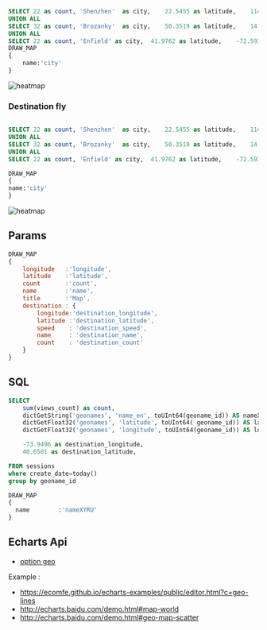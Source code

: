 ```sql
SELECT 22 as count,	'Shenzhen'  as city,	22.5455 as latitude,	114.068	as longitude
UNION ALL
SELECT 32 as count,	'Brozanky'  as city,	50.3519 as latitude,	14.4596	as longitude
UNION ALL
SELECT 22 as count,	'Enfield' as city,	41.9762 as latitude,	-72.5918 as longitude
DRAW_MAP
{
    name:'city'
}

```

![heatmap](/img/draw-map.png)

### Destination fly

```sql

SELECT 22 as count,	'Shenzhen'  as city,	22.5455 as latitude,	114.068	as longitude, 14.4596 as destination_longitude, 50.3519 as destination_latitude
UNION ALL
SELECT 32 as count,	'Brozanky'  as city,	50.3519 as latitude,	14.4596	as longitude, -73.9496 as destination_longitude, 40.6501 as destination_latitude
UNION ALL
SELECT 22 as count,	'Enfield' as city,	41.9762 as latitude,	-72.5918 as longitude,	-73.9496 as destination_longitude, 40.6501 as destination_latitude

DRAW_MAP
{
name:'city'
}
```

![heatmap](/img/draw-map-fly.png)


## Params

```javascript
DRAW_MAP
{
    longitude   :'longitude',
    latitude    :'latitude',
    count       :'count',
    name        :'name',
    title       :'Map',
    destination : {
        longitude:'destination_longitude',
        latitude :'destination_latitude',
        speed    : 'destination_speed',
        name     : 'destination_name',
        count    : 'destination_count'
    }
}
```

## SQL

```sql
SELECT
    sum(views_count) as count,
    dictGetString('geonames', 'name_en', toUInt64(geoname_id)) AS nameXYRU,
    dictGetFloat32('geonames', 'latitude', toUInt64( geoname_id)) AS latitude,
    dictGetFloat32('geonames', 'longitude', toUInt64(geoname_id)) AS longitude,

    -73.9496 as destination_longitude,
    40.6501 as destination_latitude,

FROM sessions
where create_date=today()
group by geoname_id

DRAW_MAP
{
  name        :'nameXYRU'
}
```


## Echarts Api

* [option geo](https://ecomfe.github.io/echarts-doc/public/en/option.html#geo)

Example :

* https://ecomfe.github.io/echarts-examples/public/editor.html?c=geo-lines
* http://echarts.baidu.com/demo.html#map-world
* http://echarts.baidu.com/demo.html#geo-map-scatter
